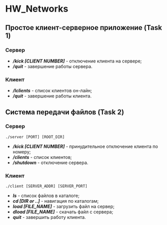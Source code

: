 # HW_Networks

## Простое клиент-серверное приложение (Task 1)

### Сервер
* ___/kick [CLIENT NUMBER]___ - отключение клиента на сервере;
* ___/quit___ - завершение работы сервера.

### Клиент
* ___/lclients___ - список клиентов он-лайн;
* ___/quit___ - завершение работы клиента.

## Система передачи файлов (Task 2)

### Сервер
    ./server [PORT] [ROOT_DIR]
* ___/kick [CLIENT NUMBER]___ - принудительное отключение клиента по номеру;
* ___/clients___ - список клиентов;
* ___/shutdown___ - отключение сервера.

### Клиент
    ./client [SERVER_ADDR] [SERVER_PORT]
* ___ls___ - список файлов в каталоге;
* ___cd [DIR or ..]___ - навигация по каталогам;
* ___load [FILE_NAME]___ - загрузить файл на сервер;
* ___dload [FILE_NAME]___ - скачать файл с сервера;
* ___quit___ - завершить работу клиента.
